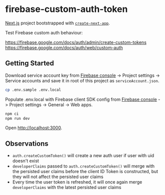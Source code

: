 # firebase-custom-auth-token

[Next.js](https://nextjs.org/) project bootstrapped with [`create-next-app`](https://github.com/vercel/next.js/tree/canary/packages/create-next-app).

Test Firebase custom auth behaviour:

https://firebase.google.com/docs/auth/admin/create-custom-tokens
https://firebase.google.com/docs/auth/web/custom-auth

## Getting Started

Download service account key from [Firebase console](https://console.firebase.google.com/) -> Project settings -> Service accounts and save it in root of this project as `serviceAccount.json`.

```bash
cp .env.sample .env.local
```

Populate .env.local with Firebase client SDK config from [Firebase console](https://console.firebase.google.com/) -> Project settings -> General -> Web apps.

```bash
npm ci
npm run dev
```

Open [http://localhost:3000](http://localhost:3000).

## Observations

- `auth.createCustomToken()` will create a new auth user if user with uid doesn't exist
- `developerClaims` passed to `auth.createCustomToken()` will merge with the persisted user claims before the client ID Token is constructed, but they will not affect the persisted user claims
- Every time the user token is refreshed, it will once again merge `developerClaims` with the latest persisted user claims
